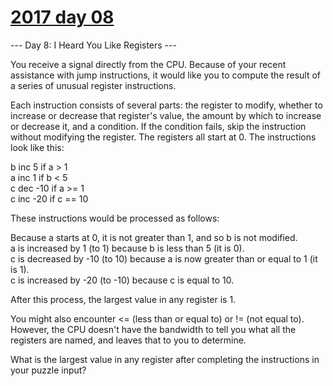 # [2017 day 08](https://adventofcode.com/2017/day/8)

--- Day 8: I Heard You Like Registers ---

You receive a signal directly from the CPU. Because of your recent assistance with jump instructions, it would like you to compute the result of a series of unusual register instructions.



Each instruction consists of several parts: the register to modify, whether to increase or decrease that register's value, the amount by which to increase or decrease it, and a condition. If the condition fails, skip the instruction without modifying the register. The registers all start at 0. The instructions look like this:



b inc 5 if a > 1\
a inc 1 if b < 5\
c dec -10 if a >= 1\
c inc -20 if c == 10



These instructions would be processed as follows:



Because a starts at 0, it is not greater than 1, and so b is not modified.\
a is increased by 1 (to 1) because b is less than 5 (it is 0).\
c is decreased by -10 (to 10) because a is now greater than or equal to 1 (it is 1).\
c is increased by -20 (to -10) because c is equal to 10.



After this process, the largest value in any register is 1.



You might also encounter <= (less than or equal to) or != (not equal to). However, the CPU doesn't have the bandwidth to tell you what all the registers are named, and leaves that to you to determine.



What is the largest value in any register after completing the instructions in your puzzle input?




